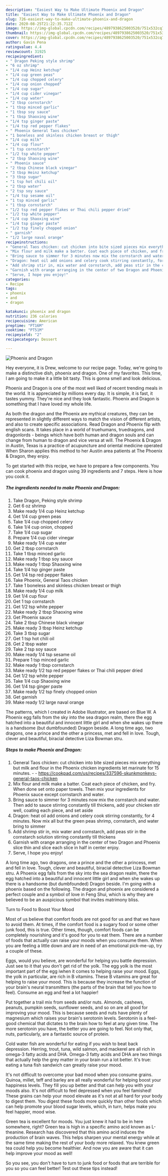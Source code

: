 ```yaml
---
description: "Easiest Way to Make Ultimate Phoenix and Dragon"
title: "Easiest Way to Make Ultimate Phoenix and Dragon"
slug: 726-easiest-way-to-make-ultimate-phoenix-and-dragon
date: 2020-08-25T21:22:35.712Z
image: https://img-global.cpcdn.com/recipes/4897938625003520/751x532cq70/phoenix-and-dragon-recipe-main-photo.jpg
thumbnail: https://img-global.cpcdn.com/recipes/4897938625003520/751x532cq70/phoenix-and-dragon-recipe-main-photo.jpg
cover: https://img-global.cpcdn.com/recipes/4897938625003520/751x532cq70/phoenix-and-dragon-recipe-main-photo.jpg
author: Gavin Pena
ratingvalue: 4.4
reviewcount: 31925
recipeingredient:
- " Dragon Peking style shrimp"
- "6 oz shrimp"
- "1/4 cup Heinz ketchup"
- "1/4 cup green peas"
- "1/4 cup chopped celery"
- "1/4 cup onion chopped"
- "1/4 cup sugar"
- "1/4 cup cider vinegar"
- "1/4 cup water"
- "2 tbsp cornstarch"
- "1 tbsp minced garlic"
- "1 tbsp soy sauce"
- "1 tbsp Shaoxing wine"
- "1/4 tsp ginger paste"
- "1/4 tsp red pepper flakes"
- " Phoenix General Taos chicken"
- "1 boneless and skinless chicken breast or thigh"
- "1/4 cup milk"
- "1/4 cup flour"
- "1 tsp cornstarch"
- "1/2 tsp white pepper"
- "2 tbsp Shaoxing wine"
- " Phoenix sauce"
- "2 tbsp Chinese black vinegar"
- "3 tbsp Heinz ketchup"
- "3 tbsp sugar"
- "1 tsp hot chili oil"
- "2 tbsp water"
- "2 tsp soy sauce"
- "1/4 tsp sesame oil"
- "1 tsp minced garlic"
- "1 tbsp cornstarch"
- "1/2 tsp red pepper flakes or Thai chili pepper dried"
- "1/2 tsp white pepper"
- "1/4 cup Shaoxing wine"
- "1/4 tsp ginger paste"
- "1/2 tsp finely chopped onion"
- " garnish"
- "1/2 large naval orange"
recipeinstructions:
- "General Taos chicken: cut chicken into bite sized pieces mix everything but milk and flour in the Phoenix chicken ingredients let marinate for 15 minutes.  https://cookpad.com/us/recipes/337596-skunkmonkeys-general-taos-chicken"
- "Mix flour and milk make a batter. Coat each piece of chicken, and fry. When done set onto paper towels. Then mix your ingredients for Phoenix sauce except cornstarch and water."
- "Bring sauce to simmer for 3 minutes now mix the cornstarch and water. Then add to sauce stirring constantly till thickens, add your chicken stir well, coating each piece, and set aside"
- "Dragon: heat oil add onions and celery cook stirring constantly, for 4 minutes. Now mix all but the green peas shrimp, cornstarch, and water bring to simmer"
- "Add shrimp stir in, mix water and cornstarch, add peas stir in the cornstarch solution stirring constantly till thickens"
- "Garnish with orange arranging in the center of two Dragon and Phoenix slice thin and slice each slice in half in center enjoy."
- "Serve, I hope you enjoy!"
categories:
- Recipe
tags:
- phoenix
- and
- dragon

katakunci: phoenix and dragon 
nutrition: 236 calories
recipecuisine: American
preptime: "PT16M"
cooktime: "PT51M"
recipeyield: "2"
recipecategory: Dessert

---
```



![Phoenix and Dragon](https://img-global.cpcdn.com/recipes/4897938625003520/751x532cq70/phoenix-and-dragon-recipe-main-photo.jpg)

Hey everyone, it is Drew, welcome to our recipe page. Today, we're going to make a distinctive dish, phoenix and dragon. One of my favorites. This time, I am going to make it a little bit tasty. This is gonna smell and look delicious.

Phoenix and Dragon is one of the most well liked of recent trending meals in the world. It is appreciated by millions every day. It is simple, it is fast, it tastes yummy. They're nice and they look fantastic. Phoenix and Dragon is something that I have loved my whole life.

As both the dragon and the Phoenix are mythical creatures, they can be represented in slightly different ways to match the vision of different artists, and also to create specific associations. Read Dragon and Phoenix flip with english scans. It takes place in a world of truehumans, truedragons, and dragonlords - beings which have both human and dragon souls and can change from human to dragon and vice versa at will. The Phoenix &amp; Dragon in Austin, Texas is a practice of acupuncture and oriental medicine operated When Sharon applies this method to her Austin area patients at The Phoenix &amp; Dragon, they enjoy.


To get started with this recipe, we have to prepare a few components. You can cook phoenix and dragon using 39 ingredients and 7 steps. Here is how you cook it.

<!--inarticleads1-->

##### The ingredients needed to make Phoenix and Dragon:

1. Take  Dragon, Peking style shrimp
1. Get 6 oz shrimp
1. Make ready 1/4 cup Heinz ketchup
1. Get 1/4 cup green peas
1. Take 1/4 cup chopped celery
1. Take 1/4 cup onion, chopped
1. Take 1/4 cup sugar
1. Prepare 1/4 cup cider vinegar
1. Make ready 1/4 cup water
1. Get 2 tbsp cornstarch
1. Take 1 tbsp minced garlic
1. Make ready 1 tbsp soy sauce
1. Make ready 1 tbsp Shaoxing wine
1. Take 1/4 tsp ginger paste
1. Get 1/4 tsp red pepper flakes
1. Take  Phoenix, General Taos chicken
1. Take 1 boneless and skinless chicken breast or thigh
1. Make ready 1/4 cup milk
1. Get 1/4 cup flour
1. Get 1 tsp cornstarch
1. Get 1/2 tsp white pepper
1. Make ready 2 tbsp Shaoxing wine
1. Get  Phoenix sauce
1. Take 2 tbsp Chinese black vinegar
1. Make ready 3 tbsp Heinz ketchup
1. Take 3 tbsp sugar
1. Get 1 tsp hot chili oil
1. Get 2 tbsp water
1. Take 2 tsp soy sauce
1. Make ready 1/4 tsp sesame oil
1. Prepare 1 tsp minced garlic
1. Make ready 1 tbsp cornstarch
1. Make ready 1/2 tsp red pepper flakes or Thai chili pepper dried
1. Get 1/2 tsp white pepper
1. Take 1/4 cup Shaoxing wine
1. Get 1/4 tsp ginger paste
1. Make ready 1/2 tsp finely chopped onion
1. Get  garnish
1. Make ready 1/2 large naval orange


The patterns, which I created in Adobe Illustrator, are based on Blue W. A Phoenix egg falls from the sky into the sea dragon realm, there the egg hatched into a beautiful and innocent little girl and when she wakes up there is a handsome (but dumbfounded) Dragon beside. A long time ago, two dragons, one a prince and the other a princess, met and fell in love. Tough, clever and beautiful, biracial detective Liza Bowman stru. 

<!--inarticleads2-->

##### Steps to make Phoenix and Dragon:

1. General Taos chicken: cut chicken into bite sized pieces mix everything but milk and flour in the Phoenix chicken ingredients let marinate for 15 minutes. -  - https://cookpad.com/us/recipes/337596-skunkmonkeys-general-taos-chicken
1. Mix flour and milk make a batter. Coat each piece of chicken, and fry. When done set onto paper towels. Then mix your ingredients for Phoenix sauce except cornstarch and water.
1. Bring sauce to simmer for 3 minutes now mix the cornstarch and water. Then add to sauce stirring constantly till thickens, add your chicken stir well, coating each piece, and set aside
1. Dragon: heat oil add onions and celery cook stirring constantly, for 4 minutes. Now mix all but the green peas shrimp, cornstarch, and water bring to simmer
1. Add shrimp stir in, mix water and cornstarch, add peas stir in the cornstarch solution stirring constantly till thickens
1. Garnish with orange arranging in the center of two Dragon and Phoenix slice thin and slice each slice in half in center enjoy.
1. Serve, I hope you enjoy!


A long time ago, two dragons, one a prince and the other a princess, met and fell in love. Tough, clever and beautiful, biracial detective Liza Bowman stru. A Phoenix egg falls from the sky into the sea dragon realm, there the egg hatched into a beautiful and innocent little girl and when she wakes up there is a handsome (but dumbfounded) Dragon beside. I&#39;m going with a phoenix based on the following. The dragon and phoenix are considered a perfect couple and a symbol of love in Feng Shui, which is why they are believed to be an auspicious symbol that invites matrimony bliss. 

Turn to Food to Boost Your Mood


Most of us believe that comfort foods are not good for us and that we have to avoid them. At times, if the comfort food is a sugary food or some other junk food, this is true. Other times, though, comfort foods can be completely nourishing and it's good for you to eat them. There are a number of foods that actually can raise your moods when you consume them. When you are feeling a little down and are in need of an emotional pick-me-up, try a couple of these.

Eggs, would you believe, are wonderful for helping you battle depression. Just see to it that you don't get rid of the yolk. The egg yolk is the most important part of the egg iwhen it comes to helping raise your mood. Eggs, the yolk in particular, are rich in B vitamins. These B vitamins are great for helping to raise your mood. This is because they increase the function of your brain's neural transmitters (the parts of the brain that tell you how to feel). Consume an egg and feel a lot happier!

Put together a trail mix from seeds and/or nuts. Almonds, cashews, peanuts, pumpkin seeds, sunflower seeds, and so on are all good for improving your mood. This is because seeds and nuts have plenty of magnesium which raises your brain's serotonin levels. Serotonin is a feel-good chemical that dictates to the brain how to feel at any given time. The more serotonin you have, the better you are going to feel. Not only that, nuts, particularly, are a fantastic source of protein.

Cold water fish are wonderful for eating if you wish to beat back depression. Herring, trout, tuna, wild salmon, and mackerel are all rich in omega-3 fatty acids and DHA. Omega-3 fatty acids and DHA are two things that actually help the grey matter in your brain run a lot better. It's true: eating a tuna fish sandwich can greatly raise your mood. 

It's not difficult to overcome your bad mood when you consume grains. Quinoa, millet, teff and barley are all really wonderful for helping boost your happiness levels. They fill you up better and that can help you with your moods also. It's not difficult to feel depressed when you feel famished! These grains can help your mood elevate as it's not at all hard for your body to digest them. You digest these foods more quickly than other foods which can help promote your blood sugar levels, which, in turn, helps make you feel happier, mood wise.

Green tea is excellent for moods. You just knew it had to be in here somewhere, right? Green tea is high in a specific amino acid known as L-theanine. Research has discovered that this amino acid induces the production of brain waves. This helps sharpen your mental energy while at the same time making the rest of your body more relaxed. You knew green tea could help you become healthier. And now you are aware that it can help improve your mood as well!

So you see, you don't have to turn to junk food or foods that are terrible for you so you can feel better! Test out  these tips  instead!

